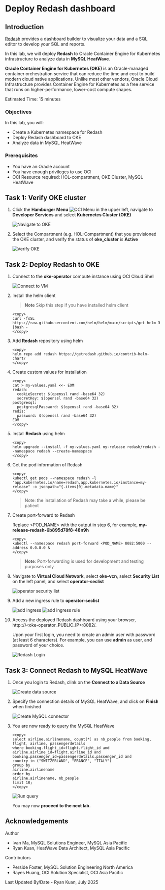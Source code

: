 # Deploy Redash dashboard

## Introduction

[Redash](https://redash.io/) provides a dashboard builder to visualize your data and a SQL editor to develop your SQL and reports.

In this lab, we will deploy **Redash** to Oracle Container Engine for Kubernetes infrastructure to analyze data in **MySQL HeatWave**.

**Oracle Container Engine for Kubernetes (OKE)** is an Oracle-managed container orchestration service that can reduce the time and cost to build modern cloud native applications. Unlike most other vendors, Oracle Cloud Infrastructure provides Container Engine for Kubernetes as a free service that runs on higher-performance, lower-cost compute shapes.

Estimated Time: 15 minutes

### Objectives

In this lab, you will:

* Create a Kubernetes namespace for Redash
* Deploy Redash dashboard to OKE
* Analyze data in MySQL HeatWave

### Prerequisites

* You have an Oracle account
* You have enough privileges to use OCI
* OCI Resource required: HOL-compartment, OKE Cluster, MySQL HeatWave

## Task 1: Verify OKE cluster

1. Click the **Hamburger Menu** ![OCI Menu](images/hamburger.png) in the upper left, navigate to **Developer Services** and select **Kubernetes Cluster (OKE)**

    ![Navigate to OKE](images/navigate-to-oke.png)

2. Select the Compartment (e.g. HOL-Compartment) that you provisioned the OKE cluster, and verify the status of **oke_cluster** is **Active**

    ![Verify OKE](images/click-cluster.png)

## Task 2: Deploy Redash to OKE

1. Connect to the **oke-operator** compute instance using OCI Cloud Shell

    ![Connect to VM](images/connect-to-vm.png)

2. Install the helm client

    >**Note** Skip this step if you have installed helm client

    ```text
    <copy>
    curl -fsSL https://raw.githubusercontent.com/helm/helm/main/scripts/get-helm-3 |bash -
    </copy>
    ```

3. Add **Redash** repository using helm

    ```text
    <copy>
    helm repo add redash https://getredash.github.io/contrib-helm-chart/
    </copy>
    ```

4. Create custom values for installation

    ```text
    <copy>
    cat > my-values.yaml <<- EOM
    redash:
      cookieSecret: $(openssl rand -base64 32)
      secretKey: $(openssl rand -base64 32)
    postgresql:
      postgresqlPassword: $(openssl rand -base64 32)
    redis:
      password: $(openssl rand -base64 32)
    EOM
    </copy>
    ```

5. Install **Redash** using helm

    ```text
    <copy>
    helm upgrade --install -f my-values.yaml my-release redash/redash --namespace redash --create-namespace
    </copy>
    ```

6. Get the pod information of Redash

    ```text
    <copy>
    kubectl get pods --namespace redash -l "app.kubernetes.io/name=redash,app.kubernetes.io/instance=my-release" -o jsonpath="{.items[0].metadata.name}"
    </copy>
    ```

    >Note: the installation of Redash may take a while, please be patient

7. Create port-forward to Redash

    Replace &lt;POD&#95;NAME&gt; with the output in step 6, for example, **my-release-redash-6b895d78f8-48n9h**

     ```text
    <copy>
    kubectl --namespace redash port-forward <POD_NAME> 8082:5000 --address 0.0.0.0 &
    </copy>
    ```

    > **Note**: Port-forwarding is used for development and testing purposes only

8. Navigate to **Virtual Cloud Network**, select **oke-vcn**, select **Security List** on the left panel, and select **operator-seclist**

    ![operator security list](images/operator-seclist.png)

9. Add a new ingress rule to **operator-seclist**

    ![add ingress](images/add-ingress-rule.png)
    ![add ingress rule](images/vcn-seclist.png)

10. Access the deployed Redash dashboard using your browser, http:://&lt;oke-operator&#95;PUBLIC&#95;IP&gt;:8082/.

    Upon your first login, you need to create an admin user with password (at least 6 characters). For example, you can use **admin** as user, and password of your choice.

    ![Redash Login](images/redash-initial-setup.png)

## Task 3: Connect Redash to MySQL HeatWave

1. Once you login to Redash, clink on the **Connect to a Data Source**

    ![Create data source](images/redash-create-data-source.png)

2. Specify the connection details of MySQL HeatWave, and click on **Finish** when finished

    ![Create MySQL connector](images/redash-create-mysql.png)

3. You are now ready to query the MySQL HeatWave

    ```text
    <copy>
    select airline.airlinename, count(*) as nb_people from booking, flight, airline, passengerdetails
    where booking.flight_id=flight.flight_id and
    airline.airline_id=flight.airline_id and
    booking.passenger_id=passengerdetails.passenger_id and
    country in ("SWITZERLAND", "FRANCE", "ITALY")
    group by
    airline.airlinename
    order by
    airline.airlinename, nb_people
    limit 10;
    </copy>
    ```

    ![Run query](images/redash-query.png)

    You may now **proceed to the next lab.**

## Acknowledgements

Author

* Ivan Ma, MySQL Solutions Engineer, MySQL Asia Pacific
* Ryan Kuan, HeatWave Data Architect, MySQL Asia Pacific

Contributors

* Perside Foster, MySQL Solution Engineering North America
* Rayes Huang, OCI Solution Specialist, OCI Asia Pacific

Last Updated By/Date - Ryan Kuan, July 2025
